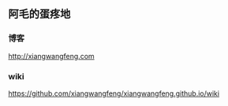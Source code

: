 ## 阿毛的蛋疼地

### 博客

http://xiangwangfeng.com


### wiki

https://github.com/xiangwangfeng/xiangwangfeng.github.io/wiki







